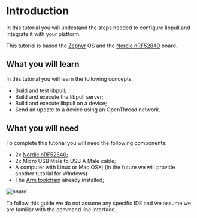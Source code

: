 # Introduction

In this tutorial you will undestand the steps needed
to configure libpull and integrate it with your platform.

This tutorial is based the [Zephyr](https://zephyrproject.org)
OS and the [Nordic nRF52840](https://www.nordicsemi.com/eng/Products/nRF52840) board.

## What you will learn

In this tutorial you will learn the following concepts:

- Build and test libpull;
- Build and execute the libpull server;
- Build and execute libpull on a device;
- Send an update to a device using an OpenThread network.

## What you will need

To complete this tutorial you will need the following
components:

- 2x [Nordic nRF52840](https://www.nordicsemi.com/eng/Products/nRF52840);
- 2x Micro USB Male to USB A Male cable;
- A computer with Linux or Mac OSX;
  (in the future we will provide another tutorial
  for Windows)
- The [Arm toolchain](https://launchpad.net/gcc-arm-embedded) already installed;

![board](https://www.nordicsemi.com/var/ezwebin_site/storage/images/news/ulp-wireless-update/a-brief-guide-to-bluetooth-5/2176564-1-eng-GB/A-brief-guide-to-Bluetooth-5_full_article.jpg)

To follow this guide we do not assume any specific IDE and we assume we are familiar
with the command line interface.

